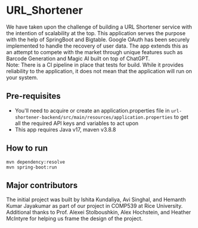 # URL_Shortener
We have taken upon the challenge of building a URL Shortener service with the intention of scalability at the top. This application serves the purpose with the help of SpringBoot and Bigtable. Google OAuth has been securely implemented to handle the recovery of user data. The app extends this as an attempt to compete with the market through unique features such as Barcode Generation and Magic AI built on top of ChatGPT.
<br>
Note: There is a CI pipeline in place that tests for build. While it provides reliability to the application, it does not mean that the application will run on your system.

## Pre-requisites

 - You'll need to acquire or create an application.properties file in ```url-shortener-backend/src/main/resources/application.properties``` to get all the required API keys and variables to act upon
 - This app requires Java v17, maven v3.8.8

## How to run

```
mvn dependency:resolve
mvn spring-boot:run
```

## Major contributors

The initial project was built by Ishita Kundaliya, Avi Singhal, and Hemanth Kumar Jayakumar as part of our project in COMP539 at Rice University. Additional thanks to Prof. Alexei Stolboushkin, Alex Hochstein, and Heather McIntyre for helping us frame the design of the project. 
